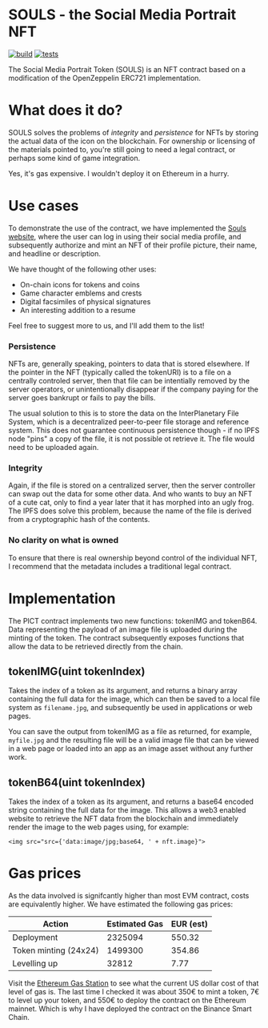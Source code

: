# SOULS - the Social Media Portrait NFT
[![build](https://github.com/kf106/PICT-contract/actions/workflows/Build.yml/badge.svg)](https://github.com/kf106/PICT-contract/actions/workflows/Build.yml)
[![tests](https://github.com/kf106/PICT-contract/actions/workflows/Tests.yml/badge.svg)](https://github.com/kf106/PICT-contract/actions/workflows/Tests.yml)


The Social Media Portrait Token (SOULS) is an NFT contract based on a modification of the OpenZeppelin ERC721 implementation.

# What does it do?
SOULS solves the problems of *integrity* and *persistence* for NFTs by storing the actual data of the icon on the blockchain. For ownership or licensing of the materials pointed to, you're still going to need a legal contract, or perhaps some kind of game integration.

Yes, it's gas expensive. I wouldn't deploy it on Ethereum in a hurry.

# Use cases

To demonstrate the use of the contract, we have implemented the [Souls website](https://souls.fi), where the user can log in using their social media profile, and subsequently authorize and mint an NFT of their profile picture, their name, and headline or description.

We have thought of the following other uses:

* On-chain icons for tokens and coins
* Game character emblems and crests
* Digital facsimiles of physical signatures
* An interesting addition to a resume

Feel free to suggest more to us, and I'll add them to the list! 

### Persistence
NFTs are, generally speaking, pointers to data that is stored elsewhere. If the pointer in the NFT (typically called the tokenURI) is to a file on a centrally controled server, then that file can be intentially removed by the server operators, or unintentionally disappear if the company paying for the server goes bankrupt or fails to pay the bills.

The usual solution to this is to store the data on the InterPlanetary File System, which is a decentralized peer-to-peer file storage and reference system. This does not guarantee continuous persistence though - if no IPFS node "pins" a copy of the file, it is not possible ot retrieve it. The file would need to be uploaded again.

### Integrity
Again, if the file is stored on a centralized server, then the server controller can swap out the data for some other data. And who wants to buy an NFT of a cute cat, only to find a year later that it has morphed into an ugly frog. The IPFS does solve this problem, because the name of the file is derived from a cryptographic hash of the contents.

### No clarity on what is owned
To ensure that there is real ownership beyond control of the individual NFT, I recommend that the metadata includes a traditional legal contract.

# Implementation

The PICT contract implements two new functions: tokenIMG and tokenB64. Data representing the payload of an image file is uploaded during the minting of the token. The contract subsequently exposes functions that allow the data to be retrieved  directly from the chain.

## tokenIMG(uint tokenIndex)
Takes the index of a token as its argument, and returns a binary array containing the full data for the image, which can then be saved to a local file system as `filename.jpg`, and subsequently be used in applications or web pages.

You can save the output from tokenIMG as a file as returned, for example, `myfile.jpg` and the resulting file will be a valid image file that can be viewed in a web page or loaded into an app as an image asset without any further work.

## tokenB64(uint tokenIndex)
Takes the index of a token as its argument, and returns a base64 encoded string containing the full data for the image. This allows a web3 enabled website to retrieve the NFT data from the blockchain and immediately render the image to the web pages using, for example:

```
<img src="src={'data:image/jpg;base64, ' + nft.image}">
```

# Gas prices

As the data involved is signifcantly higher than most EVM contract, costs are equivalently higher. We have estimated the following gas prices:

| Action                  | Estimated Gas | EUR (est) |
|-------------------------|---------------|-----------|
| Deployment              | 2325094       | 550.32    |
| Token minting (24x24)   | 1499300       | 354.86    |
| Levelling up            |   32812       | 7.77      |

Visit the [Ethereum Gas Station](https://ethgasstation.info/calculatorTxV.php) to see what the current US dollar cost of that level of gas is. The last time I checked it was about 350€ to mint a token, 7€ to level up your token, and 550€ to deploy the contract on the Ethereum mainnet. Which is why I have deployed the contract on the Binance Smart Chain.

